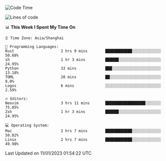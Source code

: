 <!--START_SECTION:waka-->
![Code Time](http://img.shields.io/badge/Code%20Time-1%2C108%20hrs%2043%20mins-blue)

![Lines of code](https://img.shields.io/badge/From%20Hello%20World%20I%27ve%20Written-24%20Thousand%20lines%20of%20code-blue)

📊 **This Week I Spent My Time On** 

```text
⌚︎ Time Zone: Asia/Shanghai

💬 Programming Languages: 
Rust                     2 hrs 9 mins        ████████████░░░░░░░░░░░░░   50.68% 
sh                       1 hr 3 mins         ██████░░░░░░░░░░░░░░░░░░░   24.95% 
Python                   33 mins             ███░░░░░░░░░░░░░░░░░░░░░░   13.18% 
TOML                     20 mins             ██░░░░░░░░░░░░░░░░░░░░░░░   8.0% 
Logos                    6 mins              ░░░░░░░░░░░░░░░░░░░░░░░░░   2.59%

🔥 Editors: 
Neovim                   3 hrs 11 mins       ██████████████████░░░░░░░   75.05% 
Zsh                      1 hr 3 mins         ██████░░░░░░░░░░░░░░░░░░░   24.95%

💻 Operating System: 
Mac                      2 hrs 7 mins        ████████████░░░░░░░░░░░░░   50.02% 
Linux                    2 hrs 7 mins        ████████████░░░░░░░░░░░░░   49.98%

```


 Last Updated on 11/01/2023 01:54:22 UTC
<!--END_SECTION:waka-->
